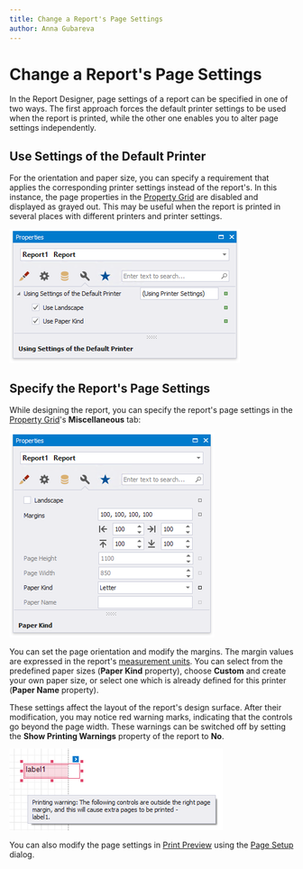 ```yaml
---
title: Change a Report's Page Settings
author: Anna Gubareva
---
```

# Change a Report's Page Settings

In the Report Designer, page settings of a report can be specified in one of two ways. The first approach forces the default printer settings to be used when the report is printed, while the other one enables you to alter page settings independently.

## Use Settings of the Default Printer

For the orientation and paper size, you can specify a requirement that applies the corresponding printer settings instead of the report's. In this instance, the page properties in the [Property Grid](../report-designer-tools/ui-panels/property-grid-tabbed-view.md) are disabled and displayed as grayed out. This may be useful when the report is printed in several places with different printers and printer settings.

![](../../../../images/eurd-win-using-settings-of-default-printer.png)

## Specify the Report's Page Settings

While designing the report, you can specify the report's page settings in the [Property Grid](../report-designer-tools/ui-panels/property-grid-tabbed-view.md)'s **Miscellaneous** tab:

![](../../../../images/eurd-win-specify-report-page-settings.png)

You can set the page orientation and modify the margins. The margin values are expressed in the report's [measurement units](change-a-report-measurement-units.md). You can select from the predefined paper sizes (**Paper Kind** property), choose **Custom** and create your own paper size, or select one which is already defined for this printer (**Paper Name** property).

These settings affect the layout of the report's design surface. After their modification, you may notice red warning marks, indicating that the controls go beyond the page width. These warnings can be switched off by setting the **Show Printing Warnings** property of the report to **No**.

![](../../../../images/eurd-win-report-controls-printing-warning.png)

You can also modify the page settings in [Print Preview](../preview-print-and-export-reports.md) using the [Page Setup](/interface-elements-for-desktop/articles/print-preview/print-preview-for-winforms/printing-and-page-setup/change-printing-settings-via-the-page-setup-dialog.md) dialog. 

